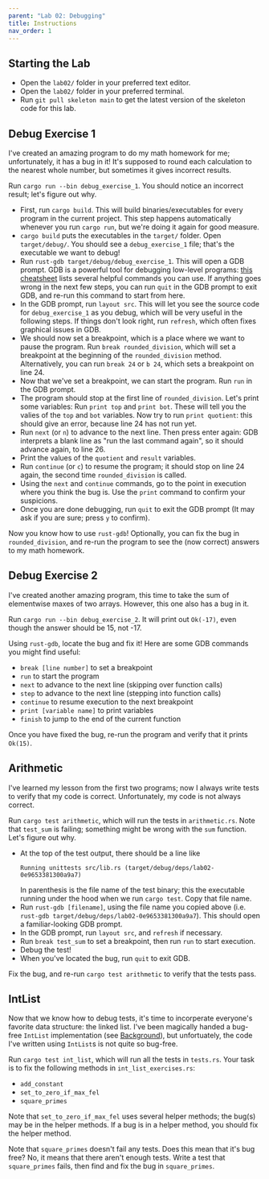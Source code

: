 ```yaml
---
parent: "Lab 02: Debugging"
title: Instructions
nav_order: 1
---
```


## Starting the Lab

 - Open the `lab02/` folder in your preferred text editor.
 - Open the `lab02/` folder in your preferred terminal.
 - Run `git pull skeleton main` to get the latest version of the skeleton code for this lab.

## Debug Exercise 1

I've created an amazing program to do my math homework for me; unfortunately, it has a bug in it! It's supposed to round each calculation to the nearest whole number, but sometimes it gives incorrect results.

Run `cargo run --bin debug_exercise_1`. You should notice an incorrect result; let's figure out why.

 - First, run `cargo build`. This will build binaries/executables for every program in the current project. This step happens automatically whenever you run `cargo run`, but we're doing it again for good measure.
 - `cargo build` puts the executables in the `target/` folder. Open `target/debug/`. You should see a `debug_exercise_1` file; that's the executable we want to debug!
 - Run `rust-gdb target/debug/debug_exercise_1`. This will open a GDB prompt. GDB is a powerful tool for debugging low-level programs: [this cheatsheet](https://darkdust.net/files/GDB%20Cheat%20Sheet.pdf) lists several helpful commands you can use. If anything goes wrong in the next few steps, you can run `quit` in the GDB prompt to exit GDB, and re-run this command to start from here. 
 - In the GDB prompt, run `layout src`. This will let you see the source code for `debug_exercise_1` as you debug, which will be very useful in the following steps. If things don't look right, run `refresh`, which often fixes graphical issues in GDB.
 - We should now set a breakpoint, which is a place where we want to pause the program. Run `break rounded_division`, which will set a breakpoint at the beginning of the `rounded_division` method. Alternatively, you can run `break 24` or `b 24`, which sets a breakpoint on line 24.
 - Now that we've set a breakpoint, we can start the program. Run `run` in the GDB prompt.
 - The program should stop at the first line of `rounded_division`. Let's print some variables: Run `print top` and `print bot`. These will tell you the valies of the `top` and `bot` variables. Now try to run `print quotient`: this should give an error, because line 24 has not run yet.
 - Run `next` (or `n`) to advance to the next line. Then press enter again: GDB interprets a blank line as "run the last command again", so it should advance again, to line 26.
 - Print the values of the `quotient` and `result` variables.
 - Run `continue` (or `c`) to resume the program; it should stop on line 24 again, the second time `rounded_division` is called.
 - Using the `next` and `continue` commands, go to the point in execution where you think the bug is. Use the `print` command to confirm your suspicions.
 - Once you are done debugging, run `quit` to exit the GDB prompt (It may ask if you are sure; press `y` to confirm).

Now you know how to use `rust-gdb`! Optionally, you can fix the bug in `rounded_division`, and re-run the program to see the (now correct) answers to my math homework.

## Debug Exercise 2

I've created another amazing program, this time to take the sum of elementwise maxes of two arrays. However, this one also has a bug in it.

Run `cargo run --bin debug_exercise_2`. It will print out `Ok(-17)`, even though the answer should be 15, not -17. 

Using `rust-gdb`, locate the bug and fix it! Here are some GDB commands you might find useful:
 - `break [line number]` to set a breakpoint
 - `run` to start the program
 - `next` to advance to the next line (skipping over function calls)
 - `step` to advance to the next line (stepping into function calls)
 - `continue` to resume execution to the next breakpoint
 - `print [variable name]` to print variables
 - `finish` to jump to the end of the current function

Once you have fixed the bug, re-run the program and verify that it prints `Ok(15)`.

## Arithmetic

I've learned my lesson from the first two programs; now I always write tests to verify that my code is correct. Unfortunately, my code is not always correct.

Run `cargo test arithmetic`, which will run the tests in `arithmetic.rs`. Note that `test_sum` is failing; something might be wrong with the `sum` function. Let's figure out why.
 - At the top of the test output, there should be a line like
   ```
   Running unittests src/lib.rs (target/debug/deps/lab02-0e9653381300a9a7)
   ```
   In parenthesis is the file name of the test binary; this the executable running under the hood when we run `cargo test`. Copy that file name.
 - Run `rust-gdb [filename]`, using the file name you copied above (i.e. `rust-gdb target/debug/deps/lab02-0e9653381300a9a7`). This should open a familiar-looking GDB prompt.
 - In the GDB prompt, run `layout src`, and `refresh` if necessary.
 - Run `break test_sum` to set a breakpoint, then run `run` to start execution.
 - Debug the test!
 - When you've located the bug, run `quit` to exit GDB.

Fix the bug, and re-run `cargo test arithmetic` to verify that the tests pass.

## IntList

Now that we know how to debug tests, it's time to incorperate everyone's favorite data structure: the linked list. I've been magically handed a bug-free `IntList` implementation (see [Background](background.md)), but unfortuately, the code I've written using `IntList`s is not quite so bug-free.

Run `cargo test int_list`, which will run all the tests in `tests.rs`. Your task is to fix the following methods in `int_list_exercises.rs`:
 - `add_constant`
 - `set_to_zero_if_max_fel`
 - `square_primes`

Note that `set_to_zero_if_max_fel` uses several helper methods; the bug(s) may be in the helper methods. If a bug is in a helper method, you should fix the helper method.

Note that `square_primes` doesn't fail any tests. Does this mean that it's bug free? No, it means that there aren't enough tests. Write a test that `square_primes` fails, then find and fix the bug in `square_primes`.




